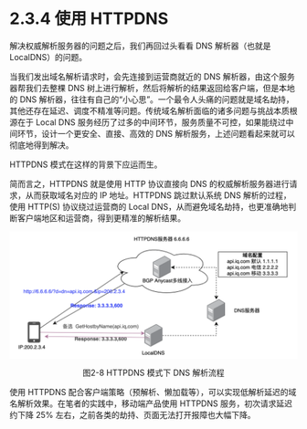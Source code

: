# 2.3.4 使用 HTTPDNS

解决权威解析服务器的问题之后，我们再回过头看看 DNS 解析器（也就是LocalDNS）的问题。

当我们发出域名解析请求时，会先连接到运营商就近的 DNS 解析器，由这个服务器帮我们去整棵 DNS 树上进行解析，然后将解析的结果返回给客户端，但是本地的 DNS 解析器，往往有自己的“小心思”。一个最令人头痛的问题就是域名劫持，其他还存在延迟、调度不精准等问题。传统域名解析面临的诸多问题与挑战本质根源在于 Local DNS 服务经历了过多的中间环节，服务质量不可控，如果能绕过中间环节，设计一个更安全、直接、高效的 DNS 解析服务，上述问题看起来就可以彻底地得到解决。

HTTPDNS 模式在这样的背景下应运而生。

简而言之，HTTPDNS 就是使用 HTTP 协议直接向 DNS 的权威解析服务器进行请求，从而获取域名对应的 IP 地址。HTTPDNS 跳过默认系统 DNS 解析的过程，使用 HTTP(S) 协议绕过运营商的 Local DNS，从而避免域名劫持，也更准确地判断客户端地区和运营商，得到更精准的解析结果。

<div  align="center">
	<img src="../assets/httpdns.png" width = "520"  align=center />
	<p>图2-8 HTTPDNS 模式下 DNS 解析流程</p>
</div>

使用 HTTPDNS 配合客户端策略（预解析、懒加载等），可以实现低解析延迟的域名解析效果。在笔者的实践中，移动端产品使用 HTTPDNS 服务，初次请求延迟约下降 25% 左右，之前各类的劫持、页面无法打开报障也大幅下降。